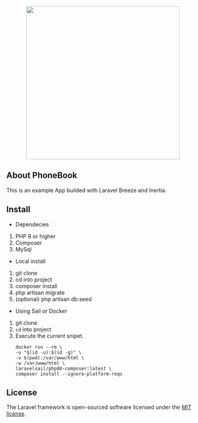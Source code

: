 <p align="center"><a href="https://laravel.com" target="_blank"><img src="https://raw.githubusercontent.com/laravel/art/master/logo-lockup/5%20SVG/2%20CMYK/1%20Full%20Color/laravel-logolockup-cmyk-red.svg" width="400"></a></p>


## About PhoneBook

This is an example App builded with Laravel Breeze and Inertia. 

## Install 

- Dependecies
 1. PHP 8 or higher
 2. Composer 
 3. MySql 

 - Local install 
 1. git clone 
 2. cd into project
 3. composer install 
 4. php artisan migrate 
 5. (optional) php artisan db:seed  

 - Using Sail or Docker 
 1. git clone 
 2. `cd` into project 
 3. Execute the current snipet. 
    ```
    docker run --rm \
    -u "$(id -u):$(id -g)" \
    -v $(pwd):/var/www/html \
    -w /var/www/html \
    laravelsail/php80-composer:latest \
    composer install --ignore-platform-reqs
    ```

## License

The Laravel framework is open-sourced software licensed under the [MIT license](https://opensource.org/licenses/MIT).
